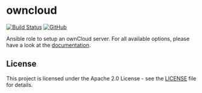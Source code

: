 # owncloud

[![Build Status](https://drone.owncloud.com/api/badges/owncloud-ansible/owncloud/status.svg)](https://drone.owncloud.com/owncloud-ansible/owncloud)
[![GitHub](https://img.shields.io/github/license/owncloud-ansible/owncloud)](https://github.com/owncloud-ansible/owncloud/blob/main/LICENSE)

Ansible role to setup an ownCloud server. For all available options, please have a look at the [documentation](https://owncloud-ansible.github.io/role/owncloud/).

## License

This project is licensed under the Apache 2.0 License - see the [LICENSE](LICENSE) file for details.
